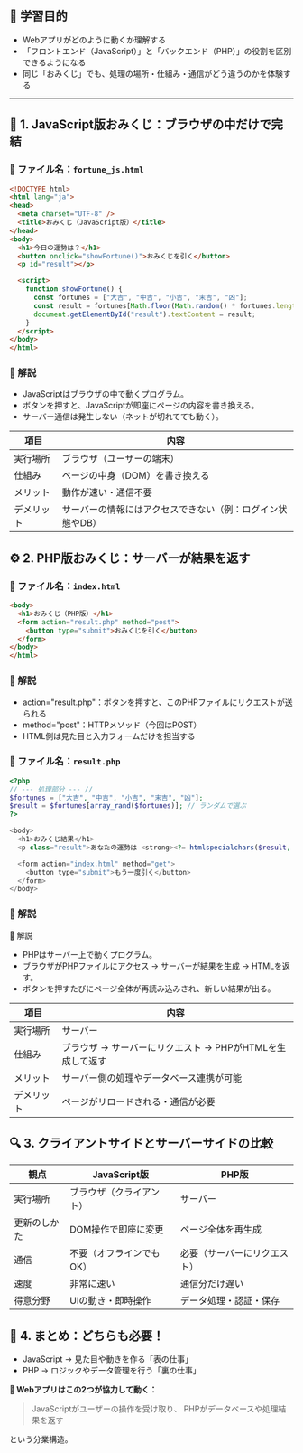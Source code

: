## 🎯 学習目的
- Webアプリがどのように動くか理解する  
- 「フロントエンド（JavaScript）」と「バックエンド（PHP）」の役割を区別できるようになる  
- 同じ「おみくじ」でも、処理の場所・仕組み・通信がどう違うのかを体験する  
---

## 🧩 1. JavaScript版おみくじ：ブラウザの中だけで完結

### 📄 ファイル名：`fortune_js.html`

```html
<!DOCTYPE html>
<html lang="ja">
<head>
  <meta charset="UTF-8" />
  <title>おみくじ（JavaScript版）</title>
</head>
<body>
  <h1>今日の運勢は？</h1>
  <button onclick="showFortune()">おみくじを引く</button>
  <p id="result"></p>

  <script>
    function showFortune() {
      const fortunes = ["大吉", "中吉", "小吉", "末吉", "凶"];
      const result = fortunes[Math.floor(Math.random() * fortunes.length)];
      document.getElementById("result").textContent = result;
    }
  </script>
</body>
</html>
```

### 💬 解説
- JavaScriptはブラウザの中で動くプログラム。
- ボタンを押すと、JavaScriptが即座にページの内容を書き換える。
- サーバー通信は発生しない（ネットが切れてても動く）。


| 項目    | 内容                             |
| ----- | ------------------------------ |
| 実行場所  | ブラウザ（ユーザーの端末）                  |
| 仕組み   | ページの中身（DOM）を書き換える              |
| メリット  | 動作が速い・通信不要                     |
| デメリット | サーバーの情報にはアクセスできない（例：ログイン状態やDB） |


## ⚙️ 2. PHP版おみくじ：サーバーが結果を返す

### 📄 ファイル名：`index.html`
```html
<body>
  <h1>おみくじ（PHP版）</h1>
  <form action="result.php" method="post">
    <button type="submit">おみくじを引く</button>
  </form>
</body>
</html>
```

### 💬 解説
- action="result.php"：ボタンを押すと、このPHPファイルにリクエストが送られる
- method="post"：HTTPメソッド（今回はPOST）
- HTML側は見た目と入力フォームだけを担当する


### 📄 ファイル名：`result.php`
```php
<?php
// --- 処理部分 --- //
$fortunes = ["大吉", "中吉", "小吉", "末吉", "凶"];
$result = $fortunes[array_rand($fortunes)]; // ランダムで選ぶ
?>

<body>
  <h1>おみくじ結果</h1>
  <p class="result">あなたの運勢は <strong><?= htmlspecialchars($result, ENT_QUOTES, 'UTF-8') ?></strong> です！</p>

  <form action="index.html" method="get">
    <button type="submit">もう一度引く</button>
  </form>
</body>
```

### 💬 解説

💬 解説
- PHPはサーバー上で動くプログラム。
- ブラウザがPHPファイルにアクセス → サーバーが結果を生成 → HTMLを返す。
- ボタンを押すたびにページ全体が再読み込みされ、新しい結果が出る。


| 項目    | 内容                                  |
| ----- | ----------------------------------- |
| 実行場所  | サーバー                                |
| 仕組み   | ブラウザ → サーバーにリクエスト → PHPがHTMLを生成して返す |
| メリット  | サーバー側の処理やデータベース連携が可能                |
| デメリット | ページがリロードされる・通信が必要                   |


## 🔍 3. クライアントサイドとサーバーサイドの比較
| 観点     | JavaScript版   | PHP版           |
| ------ | ------------- | -------------- |
| 実行場所   | ブラウザ（クライアント）  | サーバー           |
| 更新のしかた | DOM操作で即座に変更   | ページ全体を再生成      |
| 通信     | 不要（オフラインでもOK） | 必要（サーバーにリクエスト） |
| 速度     | 非常に速い         | 通信分だけ遅い        |
| 得意分野   | UIの動き・即時操作    | データ処理・認証・保存    |


## 🧭 4. まとめ：どちらも必要！
- JavaScript → 見た目や動きを作る「表の仕事」
- PHP → ロジックやデータ管理を行う「裏の仕事」

**💬 Webアプリはこの2つが協力して動く：**
>JavaScriptがユーザーの操作を受け取り、
PHPがデータベースや処理結果を返す

という分業構造。
